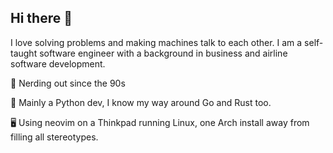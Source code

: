 ## Hi there 👋

I love solving problems and making machines talk to each other.
I am a self-taught software engineer with a background in business and airline software development.

🔭 Nerding out since the 90s

🌱 Mainly a Python dev, I know my way around Go and Rust too.

🖥️ Using neovim on a Thinkpad running Linux, one Arch install away from filling all stereotypes.




<!--
**ywallis/ywallis** is a ✨ _special_ ✨ repository because its `README.md` (this file) appears on your GitHub profile.

Here are some ideas to get you started:

- 🔭 I’m currently working on ...
- 🌱 I’m currently learning ...
- 👯 I’m looking to collaborate on ...
- 🤔 I’m looking for help with ...
- 💬 Ask me about ...
- 📫 How to reach me: ...
- 😄 Pronouns: ...
- ⚡ Fun fact: ...
-->
